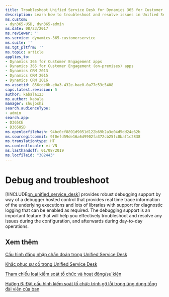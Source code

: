 ```yaml
---
title: Troubleshoot Unified Service Desk for Dynamics 365 for Customer Engagement apps | MicrosoftDocs
description: Learn how to troubleshoot and resolve issues in Unified Service Desk for Dynamics 365 for Customer Engagement apps.
ms.custom:
- dyn365-USD, dyn365-admin
ms.date: 08/23/2017
ms.reviewer: ''
ms.service: dynamics-365-customerservice
ms.suite: ''
ms.tgt_pltfrm: ''
ms.topic: article
applies_to:
- Dynamics 365 for Customer Engagement apps
- Dynamics 365 for Customer Engagement (on-premises) apps
- Dynamics CRM 2013
- Dynamics CRM 2015
- Dynamics CRM 2016
ms.assetid: 856cde8b-e0a3-432e-bae0-0a77c53c5408
caps.latest.revision: 5
author: kabala123
ms.author: kabala
manager: shujoshi
search.audienceType:
- admin
search.app:
- D365CE
- D365USD
ms.openlocfilehash: 94bc0cf8891d9051d122b69b2a3e04d5dd24e62b
ms.sourcegitcommit: 9f0efd59de16a6d9902fa372cb25fc0baf1c2838
ms.translationtype: HT
ms.contentlocale: vi-VN
ms.lasthandoff: 01/08/2019
ms.locfileid: "382443"
---
```

# <a name="debug-and-troubleshoot"></a>Debug and troubleshoot
[!INCLUDE[pn_unified_service_desk](../../includes/pn-unified-service-desk.md)] provides robust debugging support by way of a debugger hosted control that provides real time trace information of the underlying executions and lots of libraries with support for diagnostic logging that can be enabled as required. The debugging support is an important feature that will help you effectively troubleshoot and resolve any issues during the configuration, and afterwards during day-to-day operations.  
  
  
## <a name="see-also"></a>Xem thêm  

 [Cấu hình đăng nhập chẩn đoán trong Unified Service Desk](../../unified-service-desk/admin/configure-client-diagnostic-logging-unified-service-desk.md)  

 [Khắc phục sự cố trong Unified Service Desk](../../unified-service-desk/debug-issues-unified-service-desk.md )  
  
 [Tham chiếu loại kiểm soát tổ chức và hoạt động/sự kiện](../../unified-service-desk/hosted-control-types-actions-events.md)  

 [Hướng 6: Đặt cấu hình kiểm soát tổ chức trình gỡ lỗi trong ứng dụng tổng đài viên của bạn](../../unified-service-desk/walkthrough-configure-debugger-hosted-control-agent-application.md)
